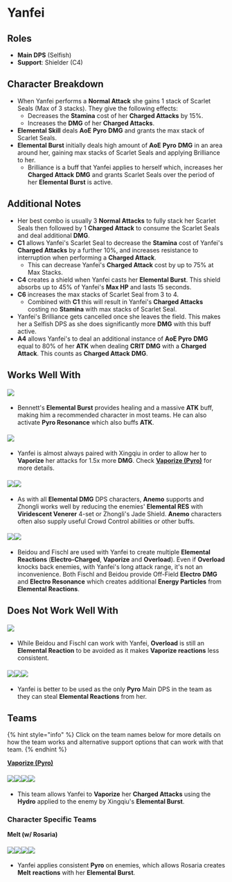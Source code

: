 # Yanfei

## Roles

* **Main DPS** (Selfish)
* **Support**: Shielder (C4)

## Character Breakdown

* When Yanfei performs a **Normal Attack** she gains 1 stack of Scarlet Seals (Max of 3 stacks). They give the following effects:
  * Decreases the **Stamina** cost of her **Charged Attacks** by 15%.
  * Increases the **DMG** of her **Charged Attacks**.
* **Elemental Skill** deals **AoE** **Pyro** **DMG** and grants the max stack of Scarlet Seals.
* **Elemental Burst** initially deals high amount of **AoE** **Pyro** **DMG** in an area around her, gaining max stacks of Scarlet Seals and applying Brilliance to her.
  * Brilliance is a buff that Yanfei applies to herself which, increases her **Charged Attack** **DMG** and grants Scarlet Seals over the period of her **Elemental Burst** is active.

## Additional Notes

* Her best combo is usually 3 **Normal Attacks** to fully stack her Scarlet Seals then followed by 1 **Charged Attack** to consume the Scarlet Seals and deal additional **DMG**.
* **C1** allows Yanfei's Scarlet Seal to decrease the **Stamina** cost of Yanfei's **Charged Attacks** by a further 10%, and increases resistance to interruption when performing a **Charged Attack**.
  * This can decrease Yanfei's **Charged Attack** cost by up to 75% at Max Stacks.
* **C4** creates a shield when Yanfei casts her **Elemental Burst**. This shield absorbs up to 45% of Yanfei's **Max HP** and lasts 15 seconds.
* **C6** increases the max stacks of Scarlet Seal from 3 to 4.
  * Combined with **C1** this will result in Yanfei's **Charged Attacks** costing no **Stamina** with max stacks of Scarlet Seal.
* Yanfei's Brilliance gets cancelled once she leaves the field. This makes her a Selfish DPS as she does significantly more **DMG** with this buff active.
* **A4** allows Yanfei's to deal an additional instance of **AoE Pyro** **DMG** equal to 80% of her **ATK** when dealing **CRIT DMG** with a **Charged Attack**. This counts as **Charged Attack** **DMG**.

## Works Well With

#### ![](../../.gitbook/assets/ui\_avataricon\_bennett.png)

* Bennett's **Elemental Burst** provides healing and a massive **ATK** buff, making him a recommended character in most teams. He can also activate **Pyro Resonance** which also buffs **ATK**.

#### ![](../../.gitbook/assets/ui\_avataricon\_xingqiu.png)

* Yanfei is almost always paired with Xingqiu in order to allow her to **Vaporize** her attacks for 1.5x more **DMG**. Check [**Vaporize (Pyro)**](../../teams/reverse-vaporize.md) for more details.

#### ![](../../.gitbook/assets/ui\_icon\_anemo.webp)![](../../.gitbook/assets/ui\_avataricon\_zhongli.png)

* As with all **Elemental DMG** DPS characters, **Anemo** supports and Zhongli works well by reducing the enemies' **Elemental RES** with **Viridescent Venerer** 4-set or Zhongli's Jade Shield. **Anemo** characters often also supply useful Crowd Control abilities or other buffs.

#### ![](../../.gitbook/assets/ui\_avataricon\_fischl.png)![](../../.gitbook/assets/ui\_avataricon\_beidou.png)

* Beidou and Fischl are used with Yanfei to create multiple **Elemental Reactions** (**Electro-Charged**, **Vaporize** and **Overload**). Even if **Overload** knocks back enemies, with Yanfei's long attack range, it's not an inconvenience. Both Fischl and Beidou provide Off-Field **Electro** **DMG** and **Electro Resonance** which creates additional **Energy Particles** from **Elemental Reactions**.

## Does Not Work Well With

#### ![](../../.gitbook/assets/ui\_icon\_electro.webp)

* While Beidou and Fischl can work with Yanfei, **Overload** is still an **Elemental Reaction** to be avoided as it makes **Vaporize reactions** less consistent.

#### ![](../../.gitbook/assets/ui\_avataricon\_hutao.png)![](../../.gitbook/assets/ui\_avataricon\_xiangling.png)![](../../.gitbook/assets/ui\_avataricon\_diluc.png)

* Yanfei is better to be used as the only **Pyro** Main DPS in the team as they can steal **Elemental Reactions** from her.

## Teams

{% hint style="info" %}
Click on the team names below for more details on how the team works and alternative support options that can work with that team.
{% endhint %}

[**Vaporize (Pyro)**](../../teams/reverse-vaporize.md)

#### ![](../../.gitbook/assets/ui\_avataricon\_yanfei.png)![](../../.gitbook/assets/ui\_avataricon\_xingqiu.png)![](../../.gitbook/assets/ui\_avataricon\_zhongli.png)![](../../.gitbook/assets/ui\_avataricon\_diona.png)

* This team allows Yanfei to **Vaporize** her **Charged Attacks** using the **Hydro** applied to the enemy by Xingqiu's **Elemental Burst**.

### Character Specific Teams

**Melt (w/ Rosaria)**

#### ![](../../.gitbook/assets/ui\_avataricon\_yanfei.png)![](../../.gitbook/assets/ui\_avataricon\_rosaria.png)![](../../.gitbook/assets/ui\_avataricon\_sucrose.png)![](../../.gitbook/assets/ui\_avataricon\_bennett.png)

* Yanfei applies consistent **Pyro** on enemies, which allows Rosaria creates **Melt** **reactions** with her **Elemental Burst**.
